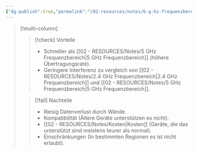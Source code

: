 ```yaml
---
{"dg-publish":true,"permalink":"/02-resources/notes/6-g-hz-frequenzbereich/","tags":["netzwerk/wifi"],"noteIcon":"","updated":"2025-07-12T13:31:41.284+02:00"}
---
```


>[!multi-column]
> 
>>[!check] Vorteile
>> - Schneller als [[02 - RESOURCES/Notes/5 GHz Frequenzbereich\|5 GHz Frequenzbereich]] (höhere Übertragungsrate).
>> - Geringere Interferenz zu vergleich von [[02 - RESOURCES/Notes/2.4 GHz Frequenzbereich\|2.4 GHz Frequenzbereich]] und [[02 - RESOURCES/Notes/5 GHz Frequenzbereich\|5 GHz Frequenzbereich]]. 
> 
>>[!fail] Nachteile
>>- Riesig Datenverlust durch Wände.
>>- Kompatibilität (Ältere Geräte unterstützen es nicht).
>>- [[02 - RESOURCES/Notes/Kosten\|Kosten]] (Geräte, die das unterstützt sind meistens teurer als normal).  
>>- Einschränkungen (In bestimmten Regionen es ist nicht erlaubt).
